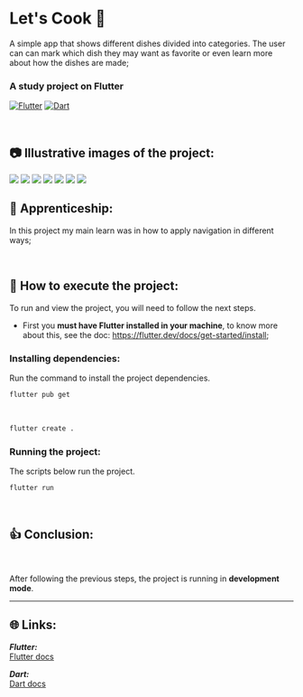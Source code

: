 # Let's Cook 🍴

A simple app that shows different dishes divided into categories. The user can can mark which dish they may want as favorite or even  learn more about how the dishes are made;

### A study project on **Flutter**

[![Flutter](https://amandacleto.github.io/images-for-projects/public/images/github-readme/icon-flutter.svg)](https://flutter.dev/)
[![Dart](https://amandacleto.github.io/images-for-projects/public/images/github-readme/icon-dart.svg)](https://dart.dev/)

<br>

## 📷 Illustrative images of the project:
![](https://amandacleto.github.io/images-for-projects/public/images/github-readme/lets-cook-main.png)
![](https://amandacleto.github.io/images-for-projects/public/images/github-readme/lets-cook-category.png)
![](https://amandacleto.github.io/images-for-projects/public/images/github-readme/lets-cook-dish.png)
![](https://amandacleto.github.io/images-for-projects/public/images/github-readme/lets-cook-dish-2.png)
![](https://amandacleto.github.io/images-for-projects/public/images/github-readme/lets-cook-favorite.png)
![](https://amandacleto.github.io/images-for-projects/public/images/github-readme/lets-cook-drawer.png)
![](https://amandacleto.github.io/images-for-projects/public/images/github-readme/lets-cook-settings.png)



## 🎇 Apprenticeship:

In this project my main learn was in how to apply navigation in different ways;

<br>



## 🚀 How to execute the project:
To run and view the project, you will need to follow the next steps.
  * First you **must have Flutter installed in your machine**, to know more about this, see the doc: https://flutter.dev/docs/get-started/install;

### Installing dependencies:
Run the command to install the project dependencies.
   ```sh
   flutter pub get
   ```
<br>

   ```sh
   flutter create .
   ```

### Running the project:
The scripts below run the project.
   ```sh
   flutter run
   ```
<br>

## 👍 Conclusion: 

<br>

After following the previous steps, the project is running in **development mode**.


---
## 🌐 Links: 
***Flutter:***<br>
[<ins>Flutter docs</ins>](https://docs.flutter.dev/)<br>

***Dart:***<br>
[<ins>Dart docs</ins>](https://dart.dev/guides/)<br>
